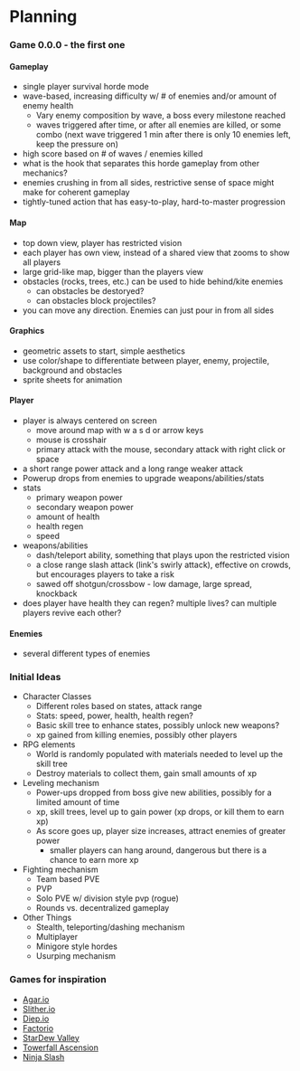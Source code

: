 # Planning


### Game 0.0.0 - the first one

#### Gameplay
- single player survival horde mode
- wave-based, increasing difficulty w/ # of enemies and/or amount of enemy health
  - Vary enemy composition by wave, a boss every milestone reached
  - waves triggered after time, or after all enemies are killed, or some combo (next wave triggered 1 min after there is only 10 enemies left, keep the pressure on)
- high score based on # of waves / enemies killed
- what is the hook that separates this horde gameplay from other mechanics?
- enemies crushing in from all sides, restrictive sense of space might make for coherent gameplay
- tightly-tuned action that has easy-to-play, hard-to-master progression

#### Map
- top down view, player has restricted vision
- each player has own view, instead of a shared view that zooms to show all players
- large grid-like map, bigger than the players view
- obstacles (rocks, trees, etc.) can be used to hide behind/kite enemies
  - can obstacles be destoryed?
  - can obstacles block projectiles?
- you can move any direction.  Enemies can just pour in from all sides

#### Graphics
- geometric assets to start, simple aesthetics
- use color/shape to differentiate between player, enemy, projectile, background and obstacles
- sprite sheets for animation

#### Player
- player is always centered on screen
  - move around map with w a s d or arrow keys
  - mouse is crosshair
  - primary attack with the mouse, secondary attack with right click or space
- a short range power attack and a long range weaker attack
- Powerup drops from enemies to upgrade weapons/abilities/stats
- stats
  - primary weapon power
  - secondary weapon power
  - amount of health
  - health regen
  - speed
- weapons/abilities
  - dash/teleport ability, something that plays upon the restricted vision
  - a close range slash attack (link's swirly attack), effective on crowds, but encourages players to take a risk
  - sawed off shotgun/crossbow - low damage, large spread, knockback
- does player have health they can regen?  multiple lives?  can multiple players revive each other?

#### Enemies
- several different types of enemies


### Initial Ideas

- Character Classes
  - Different roles based on states, attack range
  - Stats: speed, power, health, health regen?
  - Basic skill tree to enhance states, possibly unlock new weapons?
  - xp gained from killing enemies, possibly other players
- RPG elements
  - World is randomly populated with materials needed to level up the skill tree
  - Destroy materials to collect them, gain small amounts of xp
- Leveling mechanism
  - Power-ups dropped from boss give new abilities, possibly for a limited amount of time
  - xp, skill trees, level up to gain power (xp drops, or kill them to earn xp)
  - As score goes up, player size increases, attract enemies of greater power
  	- smaller players can hang around, dangerous but there is a chance to earn  more xp
- Fighting mechanism
  - Team based PVE
  - PVP
  - Solo PVE w/ division style pvp (rogue)
  - Rounds vs. decentralized gameplay
- Other Things
  - Stealth, teleporting/dashing mechanism
  - Multiplayer
  - Minigore style hordes
  - Usurping mechanism


### Games for inspiration

- [Agar.io](https://agar.io/)
- [Slither.io](http://slither.io/)
- [Diep.io](http://diep.io/)
- [Factorio](https://www.factorio.com/)
- [StarDew Valley](http://stardewvalley.net/)
- [Towerfall Ascension](http://www.towerfall-game.com/)
- [Ninja Slash](http://www.kongregate.com/games/doopop/ninja-slash)